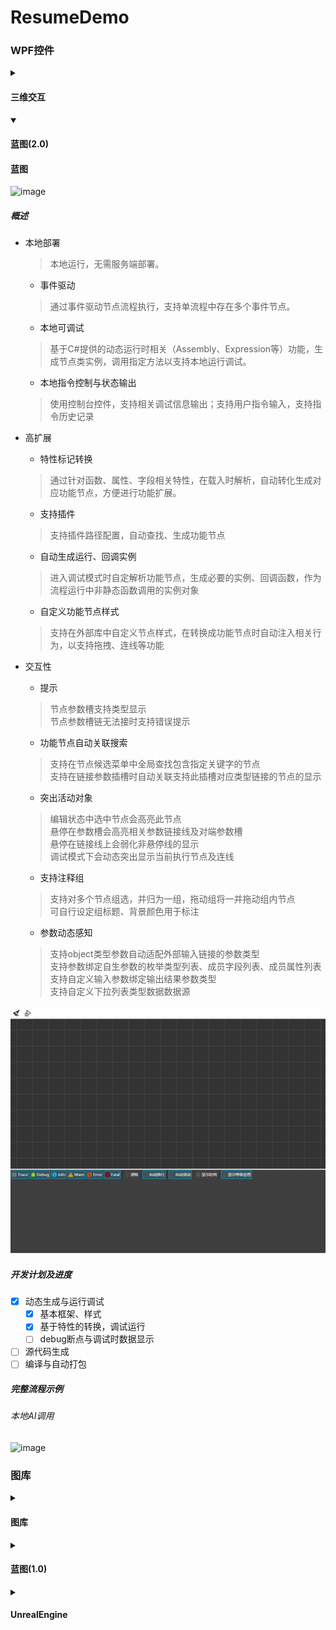 # ResumeDemo

### WPF控件
<details>
<summary>
<h4>三维交互</h4>
</summary>

#### 三维交互

- 支持自定义
	- 模型 
	> 自定义显示三维模型
	- 锚点
	> 自定义数据显示锚点
- 交互显示
	- 焦点部分高亮
	> 鼠标焦点部分材质替换，高亮显示当前焦点部分模型
	- 锚点跟随
	> 旋转、缩放、移动模型时自动更新锚点
	- 动态数据显示
	> 支持为锚点添加数据源并显示在界面，可定时动态刷新

![image](WPF控件/三维交互/三维交互动态移动动画.gif)

</details>


<details open>
<summary>
<h4>蓝图(2.0)</h4>
</summary>

#### 蓝图
![image](https://img.shields.io/badge/Ver-2.0-green)
##### 概述

- 本地部署
	> 本地运行，无需服务端部署。
	- 事件驱动
	> 通过事件驱动节点流程执行，支持单流程中存在多个事件节点。
	- 本地可调试
	> 基于C#提供的动态运行时相关（Assembly、Expression等）功能，生成节点类实例，调用指定方法以支持本地运行调试。
	- 本地指令控制与状态输出
	> 使用控制台控件，支持相关调试信息输出；支持用户指令输入，支持指令历史记录

- 高扩展
	- 特性标记转换
	> 通过针对函数、属性、字段相关特性，在载入时解析，自动转化生成对应功能节点，方便进行功能扩展。
	- 支持插件
	> 支持插件路径配置，自动查找、生成功能节点
	- 自动生成运行、回调实例
	> 进入调试模式时自定解析功能节点，生成必要的实例、回调函数，作为流程运行中非静态函数调用的实例对象
	- 自定义功能节点样式
	> 支持在外部库中自定义节点样式，在转换成功能节点时自动注入相关行为，以支持拖拽、连线等功能

- 交互性
	- 提示
	> 节点参数槽支持类型显示
	> </br>节点参数槽链无法接时支持错误提示
	- 功能节点自动关联搜索
	> 支持在节点候选菜单中全局查找包含指定关键字的节点
	> </br>支持在链接参数插槽时自动关联支持此插槽对应类型链接的节点的显示
	- 突出活动对象
	> 编辑状态中选中节点会高亮此节点
	> </br>悬停在参数槽会高亮相关参数链接线及对端参数槽
	> </br>悬停在链接线上会弱化非悬停线的显示
	> </br>调试模式下会动态突出显示当前执行节点及连线
	- 支持注释组
	> 支持对多个节点组选，并归为一组，拖动组将一并拖动组内节点
	> </br>可自行设定组标题、背景颜色用于标注
	- 参数动态感知
	> 支持object类型参数自动适配外部输入链接的参数类型
	> </br>支持参数绑定自生参数的枚举类型列表、成员字段列表、成员属性列表
	> </br>支持自定义输入参数绑定输出结果参数类型
	> </br>支持自定义下拉列表类型数据数据源

![image](WPF控件/蓝图/本地蓝图应用演示.gif)

##### 开发计划及进度

- [x] 动态生成与运行调试
	- [x] 基本框架、样式
	- [x] 基于特性的转换，调试运行
	- [ ] debug断点与调试时数据显示 
- [ ] 源代码生成
- [ ] 编译与自动打包

##### 完整流程示例

###### 本地AI调用

![image](WPF控件/蓝图/本地AI调用流程演示.gif)

</details>


### 图库
<details>
<summary>
<h4>图库</h4>
</summary>

#### 图库
- 显示优化
	- 列表控件虚化支持仅显示视图区域的媒体对象缩略图像，减少内存占用
	- 自动生成多级别缩略图，支持切换显示级别
	- Gif文件播放
- 数据库存储
	- 支持本地轻量数据库，配置简单
	- 支持数据库迁入迁出
- 相册管理 
	- 支持相册导出到本地文件系统
	- 支持相册合并、删除等管理
- 多类型导入
    - 支持Zip文件导入
    - 支持文件夹导入
    - 支持迁出的数据库导入
- 内容识别
	- 支持配置本地AI大模型进行内容识别
	- 按内容归类媒体文件
	- 支持内容标记查找特定媒体
   
![image](WPF控件/其他/Album.gif)

</details>


<details>
<summary>
<h4>蓝图(1.0)</h4>
</summary>

#### 蓝图
![image](https://img.shields.io/badge/Ver-1.0-blue)

- 支持算法节点可视化编辑

> 从算法列表中拖拽到画布中自动生成可视化对象显示；自由组织、调整数据处理流程

- 属性详情显示

> 显示当前算法块描述、输入输出参数详情

- 远端序列化传送

> 通过自定义序列化格式传输调用链相关信息，由远端进行执行任务生成与调度

![image](WPF控件/蓝图/可视化算法编辑动态移动动画.gif)

</details>


<details>
<summary>
<h4>UnrealEngine</h4>
</summary>

### UnrealEngine

#### 材质示例
一些基于UE蓝图的材质特效

![image](UnrealEngine/材质/虚幻引擎材质演示.gif)
</details>
